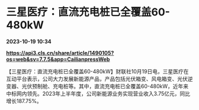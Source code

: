 # 三星医疗：直流充电桩已全覆盖60-480kW

**2023-10-19 10:34**

**https://api3.cls.cn/share/article/1490105?os=web&sv=7.7.5&app=CailianpressWeb**

【三星医疗：直流充电桩已全覆盖60-480kW】财联社10月19日电，三星医疗在互动平台表示，公司大力发展新能源产品，产品包括光伏箱变、风电箱变、光伏逆变器、光伏预制舱、充电桩等。其中，直流充电桩已全覆盖60-480kW，近年来中标网内领先。2023年上半年度，公司新能源业务实现营业收入3.75亿元，同比增长187.75%。